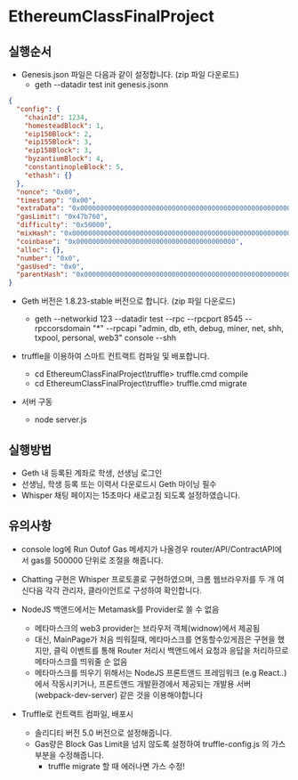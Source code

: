 # EthereumClassFinalProject

## 실행순서

- Genesis.json 파일은 다음과 같이 설정합니다. (zip 파일 다운로드)
    - geth --datadir test init genesis.jsonn

```json
{
  "config": {
    "chainId": 1234,
    "homesteadBlock": 1,
    "eip150Block": 2,
    "eip155Block": 3,
    "eip158Block": 3,
    "byzantiumBlock": 4,
    "constantinopleBlock": 5,
    "ethash": {}
  },
  "nonce": "0x00",
  "timestamp": "0x00",
  "extraData": "0x0000000000000000000000000000000000000000000000000000000000000000",
  "gasLimit": "0x47b760",
  "difficulty": "0x50000",
  "mixHash": "0x0000000000000000000000000000000000000000000000000000000000000000",
  "coinbase": "0x0000000000000000000000000000000000000000",
  "alloc": {},
  "number": "0x0",
  "gasUsed": "0x0",
  "parentHash": "0x0000000000000000000000000000000000000000000000000000000000000000"
}
```

- Geth 버전은 1.8.23-stable 버전으로 합니다. (zip 파일 다운로드)
    - geth --networkid 123 --datadir test --rpc --rpcport 8545 --rpccorsdomain "*" --rpcapi "admin, db, eth, debug, miner, net, shh, txpool, personal, web3" console --shh

- truffle을 이용하여 스마트 컨트랙트 컴파일 및 배포합니다.
    - cd EthereumClassFinalProject\truffle> truffle.cmd compile
    - cd EthereumClassFinalProject\truffle> truffle.cmd migrate

- 서버 구동
    - node server.js

## 실행방법

- Geth 내 등록된 계좌로 학생, 선생님 로그인
- 선생님, 학생 등록 또는 이력서 다운로드시 Geth 마이닝 필수
- Whisper 채팅 페이지는 15초마다 새로고침 되도록 설정하였습니다.

## 유의사항

- console log에 Run Outof Gas 메세지가 나올경우 router/API/ContractAPI에서 gas를 500000 단위로 조절을 해줍니다.

- Chatting 구현은 Whisper 프로토콜로 구현하였으며, 크롬 웹브라우저를 두 개 여신다음 각각 관리자, 클라이언트로 구성하여 확인합니다.

- NodeJS 백앤드에서는 Metamask를 Provider로 쓸 수 없음
    - 메타마스크의 web3 provider는 브라우저 객체(widnow)에서 제공됨
    - 대신, MainPage가 처음 띄워질때, 메타마스크를 연동할수있게끔은 구현을 했지만, 클릭 이벤트를 통해 Router 처리시 백앤드에서 요청과 응답을 처리하므로 메타마스크를 띄워줄 순 없음
    - 메타마스크를 띄우기 위해서는 NodeJS 프론트앤드 프레임워크 (e.g React..)에서 작동시키거나, 프론트앤드 개발환경에서 제공되는 개발용 서버(webpack-dev-server) 같은 것을 이용해야합니다

- Truffle로 컨트랙트 컴파일, 배포시 
    - 솔리디티 버전 5.0 버전으로 설정해줍니다.
    - Gas량은 Block Gas Limit을 넘지 않도록 설정하여 truffle-config.js 의 가스 부분을 수정해줍니다.
        - truffle migrate 할 때 에러나면 가스 수정!


